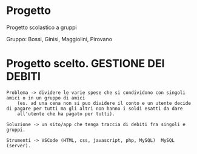# Progetto
Progetto scolastico a gruppi

Gruppo: Bossi, Ginisi, Maggiolini, Pirovano


# Progetto scelto. GESTIONE DEI DEBITI


	Problema -> dividere le varie spese che si condividono con singoli amici o in un gruppo di amici  
		(es. ad una cena non si puo dividere il conto e un utente decide di pagare per tutti ma gli altri non hanno i soldi esatti da dare 
		all'utente che ha pagato per tutti).
		
	Soluzione -> un sito/app che tenga traccia di debiti fra singoli e gruppi.

	Strumenti -> VSCode (HTML, css, javascript, php, MySQL)  MySQL (server).
